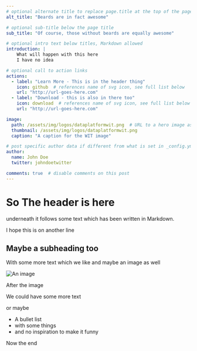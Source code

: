 ```yaml
---
# optional alternate title to replace page.title at the top of the page
alt_title: "Beards are in fact awesome"

# optional sub-title below the page title
sub_title: "Of course, those without beards are equally awesome"

# optional intro text below titles, Markdown allowed
introduction: |
    What will happen with this here
    I have no idea

# optional call to action links
actions:
  - label: "Learn More - This is in the header thing"
    icon: github  # references name of svg icon, see full list below
    url: "http://url-goes-here.com"
  - label: "Download - this is also in there too"
    icon: download  # references name of svg icon, see full list below
    url: "http://url-goes-here.com"

image: 
  path: /assets/img/logos/dataplatformwit.png  # URL to a hero image associated with the post (e.g., /assets/page-pic.jpg)
  thumbnail: /assets/img/logos/dataplatformwit.png
  caption: "A caption for the WIT image"

# post specific author data if different from what is set in _config.yml 
author:
  name: John Doe
  twitter: johndoetwitter

comments: true  # disable comments on this post
---
```


# So The header is here

underneath it follows some text which has been written in Markdown.  

I hope this is on another line

## Maybe a subheading too

With some more text which we like and maybe an image as well

<!--more-->

![An image](/datasaturdays-blog/assets/img/logos/dataplatformwit.png)

After the image

We could have some more text

or maybe  

- A bullet list
- with some things
- and no inspiration to make it funny

Now the end
